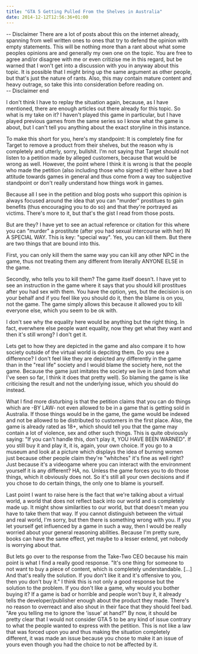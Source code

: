 ```yaml
---
title: "GTA 5 Getting Pulled From the Shelves in Australia"
date: 2014-12-12T12:56:36+01:00
---
```


-- Disclaimer
There are a lot of posts about this on the internet already, spanning from well written ones to ones that try to defend the opinion with empty statements. This will be nothing more than a rant about what some peoples opinions are and generally my own one on the topic. You are free to agree and/or disagree with me or even critizise me in this regard, but be warned that I won't get into a discussion with you in anyway about this topic. It is possible that I might bring up the same argument as other people, but that's just the nature of rants. Also, this may contain mature content and heavy outrage, so take this into consideration before reading on.    
-- Disclaimer end

I don't think I have to replay the situation again, because, as I have mentioned, there are enough articles out there already for this topic. So what is my take on it? I haven't played this game in particular, but I have played previous games from the same series so I know what the game is about, but I can't tell you anything about the exact storyline in this instance. 

To make this short for you, here's my standpoint: It is completely fine for Target to remove a product from their shelves, but the reason why is completely and utterly, sorry, bullshit. I'm not saying that Target should not listen to a petition made by alleged customers, because that would be wrong as well. However, the point where I think it is wrong is that the people who made the petition (also including those who signed it) either have a bad attitude towards games in general and thus come from a way too subjective standpoint or don't really understand how things work in games.

Because all I see in the petition and blog posts who support this opinion is always focused around the idea that you can "murder" prostitues to gain benefits (thus encouraging you to do so) and that they're portrayed as victims. There's more to it, but that's the gist I read from those posts.

But are they? I have yet to see an actual reference or citation for this where you can "murder" a prostitute (after you had sexual intercourse with her) IN A SPECIAL WAY. This is key: "special way". Yes, you can kill them. But there are two things that are bound into this.

First, you can only kill them the same way you can kill any other NPC in the game, thus not treating them any different from literally ANYONE ELSE in the game.

Secondly, who tells you to kill them? The game itself doesn't. I have yet to see an instruction in the game where it says that you should kill prostitues after you had sex with them. You have the option, yes, but the decision is on your behalf and if you feel like you should do it, then the blame is on you, not the game. The game simply allows this because it allowed you to kill everyone else, which you seem to be ok with.

I don't see why the equality here would be anything but the right thing. In fact, everwhere else people want equality, now they get what they want and then it's still wrong? I don't get it.

Lets get to how they are depicted in the game and also compare it to how society outside of the virtual world is depciting them. Do you see a difference? I don't feel like they are depicted any differently in the game than in the "real life" society and I would blame the society here, not the game. Because the game just imitates the society we live in (and from what I've seen so far, I think it does that pretty well). So blaming the game is like criticising the result and not the underlying issue, which you should do instead.

What I find more disturbing is that the petition claims that you can do things which are -BY LAW- not even allowed to be in a game that is getting sold in Australia. If those things would be in the game, the game would be indexed and not be allowed to be distributed to customers in the first place. Also, the game is already rated as 18+, which should tell you that the game may contain a lot of violence, sex and other such things. This is quite obviously saying: "If you can't handle this, don't play it, YOU HAVE BEEN WARNED". If you still buy it and play it, it is, again, your own choice. If you go to a museum and look at a picture which displays the idea of burning women just because other people claim they're "whitches" it's fine as well right? Just because it's a videogame where you can interact with the environment yourself it is any different? HA, no. Unless the game forces you to do those things, which it obviously does not. So it's still all your own decisions and if you chose to do certain things, the only one to blame is yourself. 

Last point I want to raise here is the fact that we're talking about a virtual world, a world that does not reflect back into our world and is completely made up. It might show similarities to our world, but that doesn't mean you have to take them that way. If you cannot distinguish between the virtual and real world, I'm sorry, but then there is something wrong with you. If you let yourself get influenced by a game in such a way, then I would be really worried about your general reasoning abilities. Because I'm pretty sure, books can have the same effect, yet maybe to a lesser extend, yet nobody is worrying about that.

But lets go over to the response from the Take-Two CEO because his main point is what I find a really good response. "It's one thing for someone to not want to buy a piece of content, which is completely understandable. [...] And that's really the solution. If you don't like it and it's offensive to you, then you don't buy it." I think this is not only a good response but the solution to the problem. If you don't like a game, why would you bother buying it? If a game is bad or horrible and people won't buy it, it already tells the developer/publisher enough about the product they made. There's no reason to overreact and also shout in their face that they should feel bad. "Are you telling me to ignore the 'issue' at hand?" By now, it should be pretty clear that I would not consider GTA 5 to be any kind of issue contrary to what the people wanted to express with the petition. This is not like a law that was forced upon you and thus making the situation completely different, it was made an issue because you chose to make it an issue of yours even though you had the choice to not be affected by it. 
